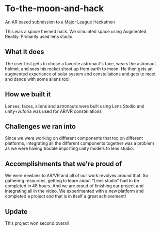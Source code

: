 # To-the-moon-and-hack
An AR based submission to a Major League Hackathon

This was a space themed hack.
We simulated space using Augmented Reality.
Primarily used lens studio.
## What it does
The user first gets to chose a favorite astronaut's face, wears the astronaut helmet, and sees his rocket shoot up from earth to moon. He then gets an augmented experience of solar system and constellations and gets to meet and dance with some aliens too!

## How we built it
Lenses, faces, aliens and astronauts were built using Lens Studio and unity+vuforia was used for AR/VR constellations

## Challenges we ran into
Since we were working on different components that too on different platforms, integrating all the different components together was a problem as we were having trouble importing unity models to lens studio.

## Accomplishments that we're proud of
We were newbies to AR/VR and all of our work revolves around that. So gathering resources, getting to learn about "Lens studio" had to be completed in 48 hours. And we are proud of finishing our project and integrating all in the video. We experimented with a new platform and completed a project and that is in itself a great achievement!

## Update
This project won second overall
